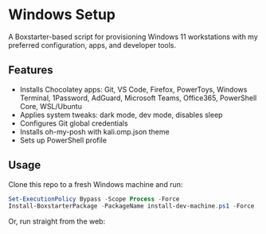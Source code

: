 # Windows Setup

A Boxstarter-based script for provisioning Windows 11 workstations with my preferred configuration, apps, and developer tools.

## Features

- Installs Chocolatey apps: Git, VS Code, Firefox, PowerToys, Windows Terminal, 1Password, AdGuard, Microsoft Teams, Office365, PowerShell Core, WSL/Ubuntu
- Applies system tweaks: dark mode, dev mode, disables sleep
- Configures Git global credentials
- Installs oh-my-posh with kali.omp.json theme
- Sets up PowerShell profile

## Usage

Clone this repo to a fresh Windows machine and run:

```powershell
Set-ExecutionPolicy Bypass -Scope Process -Force
Install-BoxstarterPackage -PackageName install-dev-machine.ps1 -Force
```

Or, run straight from the web:

```powershell
